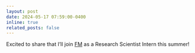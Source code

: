 ```yaml
---
layout: post
date: 2024-05-17 07:59:00-0400
inline: true
related_posts: false
---
```


Excited to share that I’ll join [FM](https://www.fm.com) as a Research Scientist Intern this summer!
